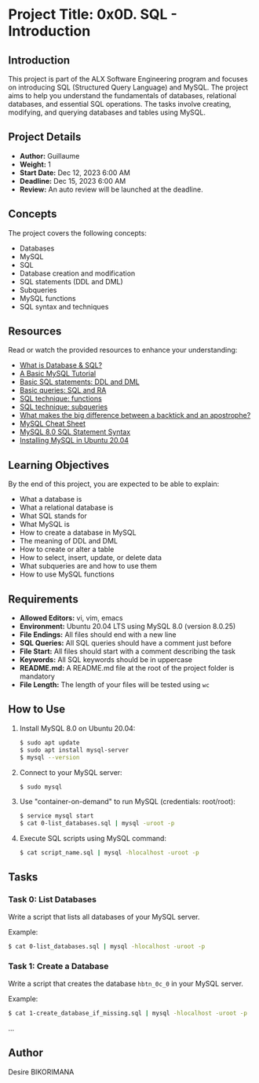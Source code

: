 # Project Title: 0x0D. SQL - Introduction

## Introduction
This project is part of the ALX Software Engineering program and focuses on introducing SQL (Structured Query Language) and MySQL. The project aims to help you understand the fundamentals of databases, relational databases, and essential SQL operations. The tasks involve creating, modifying, and querying databases and tables using MySQL.

## Project Details
- **Author:** Guillaume
- **Weight:** 1
- **Start Date:** Dec 12, 2023 6:00 AM
- **Deadline:** Dec 15, 2023 6:00 AM
- **Review:** An auto review will be launched at the deadline.

## Concepts
The project covers the following concepts:
- Databases
- MySQL
- SQL
- Database creation and modification
- SQL statements (DDL and DML)
- Subqueries
- MySQL functions
- SQL syntax and techniques

## Resources
Read or watch the provided resources to enhance your understanding:
- [What is Database & SQL?](#)
- [A Basic MySQL Tutorial](#)
- [Basic SQL statements: DDL and DML](#)
- [Basic queries: SQL and RA](#)
- [SQL technique: functions](#)
- [SQL technique: subqueries](#)
- [What makes the big difference between a backtick and an apostrophe?](#)
- [MySQL Cheat Sheet](#)
- [MySQL 8.0 SQL Statement Syntax](#)
- [Installing MySQL in Ubuntu 20.04](#)

## Learning Objectives
By the end of this project, you are expected to be able to explain:
- What a database is
- What a relational database is
- What SQL stands for
- What MySQL is
- How to create a database in MySQL
- The meaning of DDL and DML
- How to create or alter a table
- How to select, insert, update, or delete data
- What subqueries are and how to use them
- How to use MySQL functions

## Requirements
- **Allowed Editors:** vi, vim, emacs
- **Environment:** Ubuntu 20.04 LTS using MySQL 8.0 (version 8.0.25)
- **File Endings:** All files should end with a new line
- **SQL Queries:** All SQL queries should have a comment just before
- **File Start:** All files should start with a comment describing the task
- **Keywords:** All SQL keywords should be in uppercase
- **README.md:** A README.md file at the root of the project folder is mandatory
- **File Length:** The length of your files will be tested using `wc`

## How to Use
1. Install MySQL 8.0 on Ubuntu 20.04:
    ```bash
    $ sudo apt update
    $ sudo apt install mysql-server
    $ mysql --version
    ```

2. Connect to your MySQL server:
    ```bash
    $ sudo mysql
    ```

3. Use "container-on-demand" to run MySQL (credentials: root/root):
    ```bash
    $ service mysql start
    $ cat 0-list_databases.sql | mysql -uroot -p
    ```

4. Execute SQL scripts using MySQL command:
    ```bash
    $ cat script_name.sql | mysql -hlocalhost -uroot -p
    ```

## Tasks
### Task 0: List Databases
Write a script that lists all databases of your MySQL server.

Example:
```bash
$ cat 0-list_databases.sql | mysql -hlocalhost -uroot -p
```

### Task 1: Create a Database
Write a script that creates the database `hbtn_0c_0` in your MySQL server.

Example:
```bash
$ cat 1-create_database_if_missing.sql | mysql -hlocalhost -uroot -p
```

...

## Author
Desire BIKORIMANA
